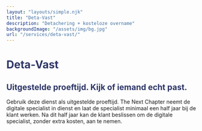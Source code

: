```yaml
---
layout: "layouts/simple.njk"
title: "Deta-Vast"
description: "Detachering + kosteloze overname"
backgroundImage: "/assets/img/bg.jpg"
url: "/services/deta-vast/"
---
```


# <span style="color:#2d3666;"> Deta-Vast 
## <span style="color:#2d3666;"> Uitgestelde proeftijd. Kijk of iemand echt past. 

Gebruik deze dienst als uitgestelde proeftijd. The Next Chapter neemt de digitale specialist in dienst en laat de specialist minimaal een half jaar bij de klant werken. Na dit half jaar kan de klant beslissen om de digitale specialist, zonder extra kosten, aan te nemen.
